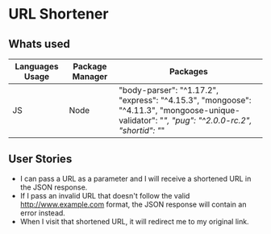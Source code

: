 # URL Shortener
## Whats used 
| Languages Usage | Package Manager | Packages | 
| --------------- | --------- | ------- |
|  JS             | Node      |   "body-parser": "^1.17.2", "express": "^4.15.3", "mongoose": "^4.11.3",  "mongoose-unique-validator": "*", "pug": "^2.0.0-rc.2", "shortid": "*" |


## User Stories

- I can pass a URL as a parameter and I will receive a shortened URL in the JSON response.
- If I pass an invalid URL that doesn't follow the valid http://www.example.com format, the JSON response will contain an error instead.
- When I visit that shortened URL, it will redirect me to my original link.
